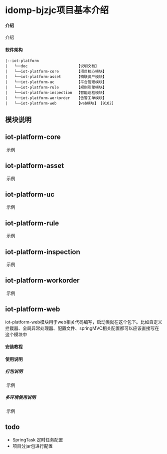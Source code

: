# idomp-bjzjc项目基本介绍

#### 介绍

介绍

#### 软件架构
```
|--iot-platform
|   └──doc                      【说明文档】
|   └──iot-platform-core   		【项目核心模块】
|   └──iot-platform-asset       【物联资产模块】
|   └──iot-platform-uc          【平台管理模块】
|   └──iot-platform-rule        【规则引擎模块】
|   └──iot-platform-inspection  【智能巡检模块】
|   └──iot-platform-workorder   【告警工单模块】
|   └──iot-platform-web         【web模块】 [9102]
```

##  模块说明

## iot-platform-core

​	示例

## iot-platform-asset

​	示例

## iot-platform-uc

​	示例

## iot-platform-rule

​	示例

## iot-platform-inspection

​	示例

## iot-platform-workorder

​	示例

## iot-platform-web

iot-platform-web模块用于web相关代码编写，启动类就在这个包下。比如自定义拦截器、全局异常处理器、配置文件、springMVC相关配置都可以应该直接写在这个模块中

#### 安装教程

#### 使用说明

##### 打包说明

​	示例

##### 多环境使用说明

​	示例

## todo

- SpringTask 定时任务配置
- 项目分jar包进行配置


